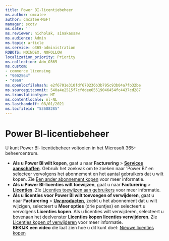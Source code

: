 ```yaml
---
title: Power BI-licentiebeheer
ms.author: cmcatee
author: cmcatee-MSFT
manager: scotv
ms.date: ''
ms.reviewer: nicholak, sinakassaw
ms.audience: Admin
ms.topic: article
ms.service: o365-administration
ROBOTS: NOINDEX, NOFOLLOW
localization_priority: Priority
ms.collection: Adm_O365
ms.custom:
- commerce_licensing
- "9002564"
- "4969"
ms.openlocfilehash: e2f6701e310fdf670236b3b795c93b04a7fb32be
ms.sourcegitcommit: 540a4e2515f7cfddee65519046454fc4437cd287
ms.translationtype: HT
ms.contentlocale: nl-NL
ms.lasthandoff: 08/01/2021
ms.locfileid: "53688285"
---
```

# <a name="power-bi-license-management"></a>Power BI-licentiebeheer

U kunt Power BI-licentiebeheer voltooien in het Microsoft 365-beheercentrum.

- **Als u Power BI wilt kopen**, gaat u naar **Facturering** \> **[Services aanschaffen](https://go.microsoft.com/fwlink/p/?linkid=868433)**. Gebruik het zoekvak om te zoeken naar 'Power BI' en selecteer vervolgens het abonnement en het aantal gebruikers dat u wilt kopen. Zie [Een ander abonnement kopen](/microsoft-365/commerce/try-or-buy-microsoft-365#buy-a-different-subscription) voor meer informatie.
- **Als u Power BI-licenties wilt toewijzen**, gaat u naar **Facturering** > **[Licenties](https://go.microsoft.com/fwlink/p/?linkid=842264)**. Zie [Licenties toewijzen aan gebruikers](/microsoft-365/admin/manage/assign-licenses-to-users) voor meer informatie.
- **Als u licenties voor Power BI wilt toevoegen of verwijderen**, gaat u naar **Facturering** > **[Uw producten](https://go.microsoft.com/fwlink/p/?linkid=842054)**, zoekt u het abonnement dat u wilt wijzigen, selecteert u **Meer opties** (drie puntjes) en selecteert u vervolgens **Licenties kopen**. Als u licenties wilt verwijderen, selecteert u bovenaan het deelvenster **Licenties kopen** **licenties verwijderen**. Zie [Licenties kopen of verwijderen](/microsoft-365/commerce/licenses/buy-licenses) voor meer informatie.\
**BEKIJK een video** die laat zien hoe u dit kunt doet: [Nieuwe licenties kopen](https://go.microsoft.com/fwlink/p/?linkid=2154857)